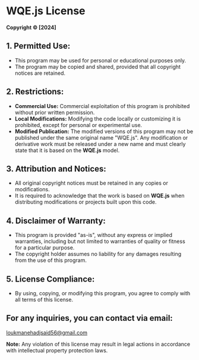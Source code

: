 # WQE.js License

**Copyright © [2024]**

## 1. Permitted Use:
- This program may be used for personal or educational purposes only.
- The program may be copied and shared, provided that all copyright notices are retained.

## 2. Restrictions:
- **Commercial Use:** Commercial exploitation of this program is prohibited without prior written permission.
- **Local Modifications:** Modifying the code locally or customizing it is prohibited, except for personal or experimental use.
- **Modified Publication:** The modified versions of this program may not be published under the same original name "WQE.js". Any modification or derivative work must be released under a new name and must clearly state that it is based on the **WQE.js** model.

## 3. Attribution and Notices:
- All original copyright notices must be retained in any copies or modifications.
- It is required to acknowledge that the work is based on **WQE.js** when distributing modifications or projects built upon this code.

## 4. Disclaimer of Warranty:
- This program is provided "as-is", without any express or implied warranties, including but not limited to warranties of quality or fitness for a particular purpose.
- The copyright holder assumes no liability for any damages resulting from the use of this program.

## 5. License Compliance:
- By using, copying, or modifying this program, you agree to comply with all terms of this license.

## For any inquiries, you can contact via email:
loukmanehadjsaid56@gmail.com

**Note:** Any violation of this license may result in legal actions in accordance with intellectual property protection laws.
